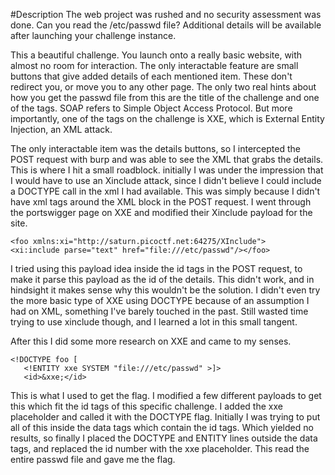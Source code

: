 #Description 
	The web project was rushed and no security assessment was done. Can you read the /etc/passwd file?
	Additional details will be available after launching your challenge instance.

This a beautiful challenge. You launch onto a really basic website, with almost no room for interaction. The only interactable feature are small buttons that give added details of each mentioned item. These don't redirect you, or move you to any other page. The only two real hints about how you get the passwd file from this are the title of the challenge and one of the tags. SOAP refers to Simple Object Access Protocol. But more importantly, one of the tags on the challenge is XXE, which is External Entity Injection, an XML attack.

The only interactable item was the details buttons, so I intercepted the POST request with burp and was able to see the XML that grabs the details. This is where I hit a small roadblock. initially I was under the impression that I would have to use an Xinclude attack, since I didn't believe I could include a DOCTYPE call in the xml I had available. This was simply because I didn't have xml tags around the XML block in the POST request. I went through the portswigger page on XXE and modified their Xinclude payload for the site. 

```
<foo xmlns:xi="http://saturn.picoctf.net:64275/XInclude">
<xi:include parse="text" href="file:///etc/passwd"/></foo>
```

I tried using this payload idea inside the id tags in the POST request, to make it parse this payload as the id of the details. This didn't work, and in hindsight it makes sense why this wouldn't be the solution. I didn't even try the more basic type of XXE using DOCTYPE because of an assumption I had on XML, something I've barely touched in the past. Still wasted time trying to use xinclude though, and I learned a lot in this small tangent. 

After this I did some more research on XXE and came to my senses. 

```
<!DOCTYPE foo [
   <!ENTITY xxe SYSTEM "file:///etc/passwd" >]>
   <id>&xxe;</id>
```

This is what I used to get the flag. I modified a few different payloads to get this which fit the id tags of this specific challenge. I added the xxe placeholder and called it with the DOCTYPE flag. Initially I was trying to put all of this inside the data tags which contain the id tags. Which yielded no results, so finally I placed the DOCTYPE and ENTITY lines outside the data tags, and replaced the id number with the xxe placeholder. This read the entire passwd file and gave me the flag. 